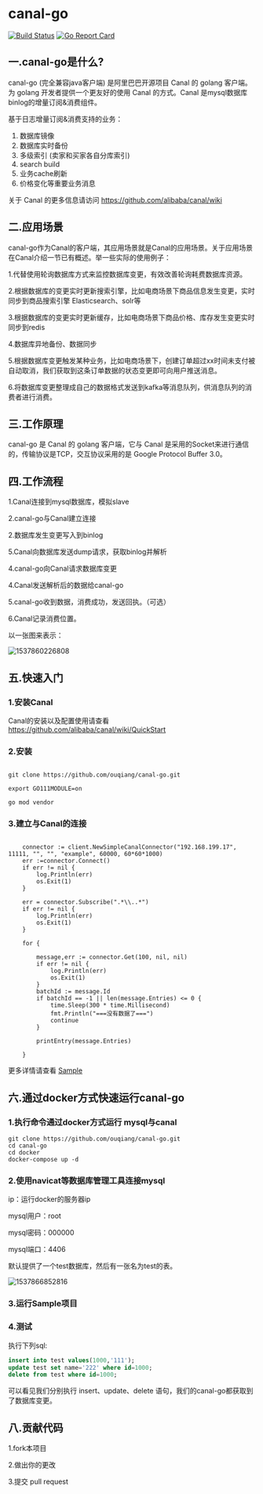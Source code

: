
# canal-go

[![Build Status](https://travis-ci.org/withlin/canal-go.svg?branch=master)](https://travis-ci.org/withlin/canal-go)
[![Go Report Card](https://goreportcard.com/badge/github.com/ouqiang/canal-go)](https://goreportcard.com/badge/github.com/ouqiang/canal-go)

## 一.canal-go是什么?

canal-go (完全兼容java客户端)  是阿里巴巴开源项目 Canal 的 golang 客户端。为 golang 开发者提供一个更友好的使用 Canal 的方式。Canal 是mysql数据库binlog的增量订阅&消费组件。

基于日志增量订阅&消费支持的业务：

1. 数据库镜像
2. 数据库实时备份
3. 多级索引 (卖家和买家各自分库索引)
4. search build
5. 业务cache刷新
6. 价格变化等重要业务消息

关于 Canal 的更多信息请访问 https://github.com/alibaba/canal/wiki

## 二.应用场景

canal-go作为Canal的客户端，其应用场景就是Canal的应用场景。关于应用场景在Canal介绍一节已有概述。举一些实际的使用例子：

1.代替使用轮询数据库方式来监控数据库变更，有效改善轮询耗费数据库资源。

2.根据数据库的变更实时更新搜索引擎，比如电商场景下商品信息发生变更，实时同步到商品搜索引擎 Elasticsearch、solr等

3.根据数据库的变更实时更新缓存，比如电商场景下商品价格、库存发生变更实时同步到redis

4.数据库异地备份、数据同步

5.根据数据库变更触发某种业务，比如电商场景下，创建订单超过xx时间未支付被自动取消，我们获取到这条订单数据的状态变更即可向用户推送消息。

6.将数据库变更整理成自己的数据格式发送到kafka等消息队列，供消息队列的消费者进行消费。

## 三.工作原理

canal-go  是 Canal 的 golang 客户端，它与 Canal 是采用的Socket来进行通信的，传输协议是TCP，交互协议采用的是 Google Protocol Buffer 3.0。

## 四.工作流程

1.Canal连接到mysql数据库，模拟slave

2.canal-go与Canal建立连接

2.数据库发生变更写入到binlog

5.Canal向数据库发送dump请求，获取binlog并解析

4.canal-go向Canal请求数据库变更

4.Canal发送解析后的数据给canal-go

5.canal-go收到数据，消费成功，发送回执。（可选）

6.Canal记录消费位置。

以一张图来表示：

![1537860226808](assets/668104-20180925182816462-2110152563.png)

## 五.快速入门

### 1.安装Canal

Canal的安装以及配置使用请查看 https://github.com/alibaba/canal/wiki/QuickStart


### 2.安装

````shell

git clone https://github.com/ouqiang/canal-go.git

export GO111MODULE=on

go mod vendor

````

### 3.建立与Canal的连接

````golang

    connector := client.NewSimpleCanalConnector("192.168.199.17", 11111, "", "", "example", 60000, 60*60*1000)
	err :=connector.Connect()
	if err != nil {
		log.Println(err)
		os.Exit(1)
	}

	err = connector.Subscribe(".*\\..*")
	if err != nil {
		log.Println(err)
		os.Exit(1)
	}

	for {

		message,err := connector.Get(100, nil, nil)
		if err != nil {
			log.Println(err)
			os.Exit(1)
		}
		batchId := message.Id
		if batchId == -1 || len(message.Entries) <= 0 {
			time.Sleep(300 * time.Millisecond)
			fmt.Println("===没有数据了===")
			continue
		}

		printEntry(message.Entries)

	}
````

更多详情请查看 [Sample](https://github.com/CanalSharp/canal-go/tree/master/samples)

## 六.通过docker方式快速运行canal-go

### 1.执行命令通过docker方式运行 mysql与canal

````shell
git clone https://github.com/ouqiang/canal-go.git
cd canal-go
cd docker
docker-compose up -d
````

### 2.使用navicat等数据库管理工具连接mysql

ip：运行docker的服务器ip

mysql用户：root

mysql密码：000000

mysql端口：4406

默认提供了一个test数据库，然后有一张名为test的表。

![1537866852816](assets/668104-20180925182815646-1209020640.png)

### 3.运行Sample项目

### 4.测试

执行下列sql:

````sql
insert into test values(1000,'111');
update test set name='222' where id=1000;
delete from test where id=1000;
````


可以看见我们分别执行 insert、update、delete 语句，我们的canal-go都获取到了数据库变更。



## 八.贡献代码

1.fork本项目

2.做出你的更改

3.提交 pull request
